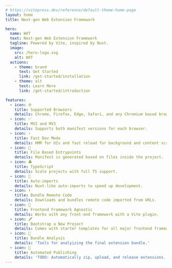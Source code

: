 ```yaml
---
# https://vitepress.dev/reference/default-theme-home-page
layout: home
title: Next-gen Web Extension Framework

hero:
  name: WXT
  text: Next-gen Web Extension Framework
  tagline: Powered by Vite, inspired by Nuxt.
  image:
    src: /hero-logo.svg
    alt: WXT
  actions:
    - theme: brand
      text: Get Started
      link: /get-started/installation
    - theme: alt
      text: Learn More
      link: /get-started/introduction

features:
  - icon: 🌐
    title: Supported Browsers
    details: Chrome, Firefox, Edge, Safari, and any Chromium based browser.
  - icon: ✅
    title: MV2 and MV3
    details: Supports both manifest versions for each browser.
  - icon: ⚡
    title: Fast Dev Mode
    details: HMR for UIs and fast reload for background and content scripts.
  - icon: 📂
    title: File Based Entrypoints
    details: Manifest is generated based on files inside the project.
  - icon: 🚔
    title: TypeScript
    details: Scale projects with full TS support.
  - icon: 🦾
    title: Auto-imports
    details: Nuxt-like auto-imports to speed up development.
  - icon: ⬇️
    title: Bundle Remote Code
    details: Downloads and bundles remote code imported from URLs.
  - icon: 🎨
    title: Frontend Framework Agnostic
    details: Works with any front-end framework with a Vite plugin.
  - icon: 🖍️
    title: Bootstrap a New Project
    details: Comes with starter templates for all major frontend frameworks.
  - icon: 📏
    title: Bundle Analysis
    details: 'Tools for analyizing the final extension bundle.'
  - icon: 🤖
    title: Automated Publishing
    details: 'TODO: Automatically zip, upload, and release extensions.'
---
```


<ClientOnly>
  <UsingWxtSection />
</ClientOnly>

